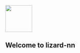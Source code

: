 <img src="https://github.com/pauloigormoraes/lizard-nn/blob/master/extra/img/lizard.png?raw=true" width="84">

## Welcome to lizard-nn

